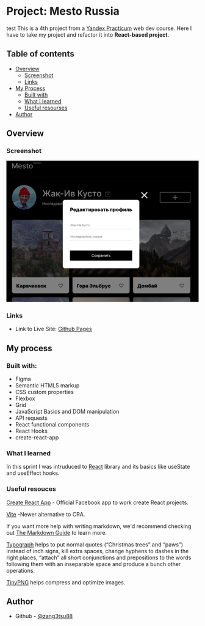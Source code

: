 # Project: Mesto Russia
test
This is a 4th project from a [Yandex Practicum](https://practicum.yandex.ru/) web dev course. Here I have to take my project and refactor it into **React-based project**.

## Table of contents

- [Overview](#overview)
  - [Screenshot](#screenshot)
  - [Links](#links)
- [My Process](#my-process)
  - [Built with](#built-with)
  - [What I learned](#what-i-learned)
  - [Useful resourses](#useful-resouces)
- [Author](#author)

## Overview

### Screenshot

![](./src/images/mesto_screenshot.png)

### Links

- Link to Live Site: [Github Pages](https://zang3tsu88.github.io/react-mesto-auth/)

## My process

### Built with:

- Figma
- Semantic HTML5 markup
- CSS custom properties
- Flexbox
- Grid
- JavaScript Basics and DOM manipulation
- API requests
- React functional components
- React Hooks
- create-react-app

### What I learned

In this sprint I was intruduced to [React](react.dev) library and its basics like useState and useEffect hooks.

### Useful resouces

[Create React App](https://create-react-app.dev/) - Official Facebook app to work create React projects.

[Vite](https://vitejs.dev/) -Newer alternative to CRA.

If you want more help with writing markdown, we'd recommend checking out [The Markdown Guide](https://www.markdownguide.org/) to learn more.

[Typograph](https://www.artlebedev.ru/typograf/) helps to put normal quotes (“Christmas trees” and “paws”) instead of inch signs, kill extra spaces, change hyphens to dashes in the right places, “attach” all short conjunctions and prepositions to the words following them with an inseparable space and produce a bunch other operations.

[TinyPNG](https://tinypng.com/) helps compress and optimize images.

## Author

- Github - [@zang3tsu88](https://github.com/zang3tsu88)
